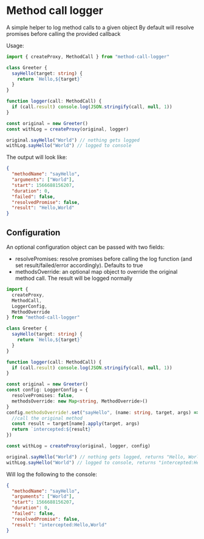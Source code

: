 # Method call logger

A simple helper to log method calls to a given object
By default will resolve promises before calling the provided callback

Usage:

```typescript
import { createProxy, MethodCall } from "method-call-logger"

class Greeter {
  sayHello(target: string) {
    return `Hello,${target}`
  }
}

function logger(call: MethodCall) {
  if (call.result) console.log(JSON.stringify(call, null, 1))
}

const original = new Greeter()
const withLog = createProxy(original, logger)

original.sayHello("World") // nothing gets logged
withLog.sayHello("World") // logged to console
```

The output will look like:

```json
{
  "methodName": "sayHello",
  "arguments": ["World"],
  "start": 1566688156207,
  "duration": 0,
  "failed": false,
  "resolvedPromise": false,
  "result": "Hello,World"
}
```

## Configuration

An optional configuration object can be passed with two fields:

- resolvePromises: resolve promises before calling the log function (and set result/failed/error accordingly). Defaults to true
- methodsOverride: an optional map object to override the original method call. The result will be logged normally

```typescript
import {
  createProxy,
  MethodCall,
  LoggerConfig,
  MethodOverride
} from "method-call-logger"

class Greeter {
  sayHello(target: string) {
    return `Hello,${target}`
  }
}

function logger(call: MethodCall) {
  if (call.result) console.log(JSON.stringify(call, null, 1))
}

const original = new Greeter()
const config: LoggerConfig = {
  resolvePromises: false,
  methodsOverride: new Map<string, MethodOverride>()
}
config.methodsOverride!.set("sayHello", (name: string, target, args) => {
  //call the original method
  const result = target[name].apply(target, args)
  return `intercepted:${result}`
})

const withLog = createProxy(original, logger, config)

original.sayHello("World") // nothing gets logged, returns "Hello, World"
withLog.sayHello("World") // logged to console, returns "intercepted:Hello, World"
```

Will log the following to the console:

```json
{
  "methodName": "sayHello",
  "arguments": ["World"],
  "start": 1566688156207,
  "duration": 0,
  "failed": false,
  "resolvedPromise": false,
  "result": "intercepted:Hello,World"
}
```
